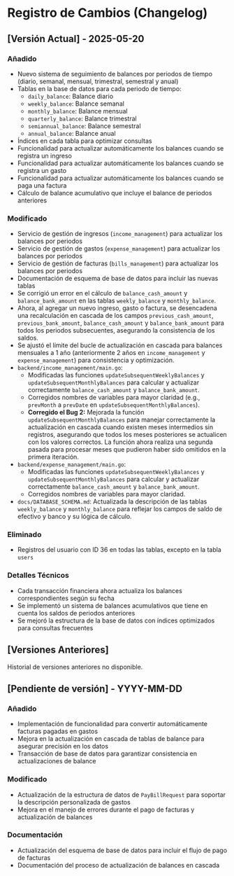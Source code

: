 # Registro de Cambios (Changelog)

## [Versión Actual] - 2025-05-20

### Añadido
- Nuevo sistema de seguimiento de balances por periodos de tiempo (diario, semanal, mensual, trimestral, semestral y anual)
- Tablas en la base de datos para cada periodo de tiempo:
  - `daily_balance`: Balance diario
  - `weekly_balance`: Balance semanal
  - `monthly_balance`: Balance mensual
  - `quarterly_balance`: Balance trimestral
  - `semiannual_balance`: Balance semestral
  - `annual_balance`: Balance anual
- Índices en cada tabla para optimizar consultas
- Funcionalidad para actualizar automáticamente los balances cuando se registra un ingreso
- Funcionalidad para actualizar automáticamente los balances cuando se registra un gasto
- Funcionalidad para actualizar automáticamente los balances cuando se paga una factura
- Cálculo de balance acumulativo que incluye el balance de periodos anteriores

### Modificado
- Servicio de gestión de ingresos (`income_management`) para actualizar los balances por periodos
- Servicio de gestión de gastos (`expense_management`) para actualizar los balances por periodos
- Servicio de gestión de facturas (`bills_management`) para actualizar los balances por periodos
- Documentación de esquema de base de datos para incluir las nuevas tablas
- Se corrigió un error en el cálculo de `balance_cash_amount` y `balance_bank_amount` en las tablas `weekly_balance` y `monthly_balance`.
- Ahora, al agregar un nuevo ingreso, gasto o factura, se desencadena una recalculación en cascada de los campos `previous_cash_amount`, `previous_bank_amount`, `balance_cash_amount` y `balance_bank_amount` para todos los periodos subsecuentes, asegurando la consistencia de los saldos.
- Se ajustó el límite del bucle de actualización en cascada para balances mensuales a 1 año (anteriormente 2 años en `income_management` y `expense_management`) para consistencia y optimización.
- `backend/income_management/main.go`: 
    - Modificadas las funciones `updateSubsequentWeeklyBalances` y `updateSubsequentMonthlyBalances` para calcular y actualizar correctamente `balance_cash_amount` y `balance_bank_amount`.
    - Corregidos nombres de variables para mayor claridad (e.g., `prevMonth` a `prevDate` en `updateSubsequentMonthlyBalances`).
    - **Corregido el Bug 2:** Mejorada la función `updateSubsequentMonthlyBalances` para manejar correctamente la actualización en cascada cuando existen meses intermedios sin registros, asegurando que todos los meses posteriores se actualicen con los valores correctos. La función ahora realiza una segunda pasada para procesar meses que pudieron haber sido omitidos en la primera iteración.
- `backend/expense_management/main.go`:
    - Modificadas las funciones `updateSubsequentWeeklyBalances` y `updateSubsequentMonthlyBalances` para calcular y actualizar correctamente `balance_cash_amount` y `balance_bank_amount`.
    - Corregidos nombres de variables para mayor claridad.
- `docs/DATABASE_SCHEMA.md`: Actualizada la descripción de las tablas `weekly_balance` y `monthly_balance` para reflejar los campos de saldo de efectivo y banco y su lógica de cálculo.

### Eliminado
- Registros del usuario con ID 36 en todas las tablas, excepto en la tabla `users`

### Detalles Técnicos
- Cada transacción financiera ahora actualiza los balances correspondientes según su fecha
- Se implementó un sistema de balances acumulativos que tiene en cuenta los saldos de periodos anteriores
- Se mejoró la estructura de la base de datos con índices optimizados para consultas frecuentes

## [Versiones Anteriores]
Historial de versiones anteriores no disponible.

## [Pendiente de versión] - YYYY-MM-DD

### Añadido
- Implementación de funcionalidad para convertir automáticamente facturas pagadas en gastos
- Mejora en la actualización en cascada de tablas de balance para asegurar precisión en los datos
- Transacción de base de datos para garantizar consistencia en actualizaciones de balance

### Modificado
- Actualización de la estructura de datos de `PayBillRequest` para soportar la descripción personalizada de gastos
- Mejora en el manejo de errores durante el pago de facturas y actualización de balances

### Documentación
- Actualización del esquema de base de datos para incluir el flujo de pago de facturas
- Documentación del proceso de actualización de balances en cascada 